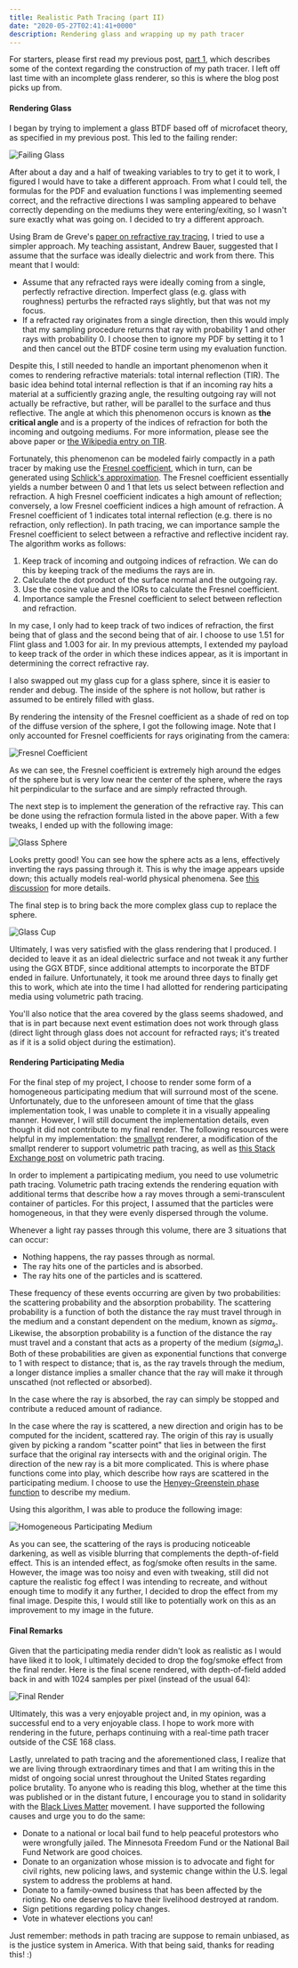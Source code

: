```yaml
---
title: Realistic Path Tracing (part II)
date: "2020-05-27T02:41:41+0000"
description: Rendering glass and wrapping up my path tracer
---
```


For starters, please first read my previous post, [part 1](/blog/2020-05-26-path-tracing-part-i/), which
describes some of the context regarding the construction of
my path tracer. I left off last time with an incomplete 
glass renderer, so this is where the blog post picks up from.

#### Rendering Glass

I began by trying to implement a glass BTDF based off of
microfacet theory, as specified in my previous post. This led
to the failing render:

![Failing Glass](./render0.png)

After about a day and a half of tweaking variables to try to get it
to work, I figured I would have to take a different approach. 
From what I could tell, the formulas for the PDF and evaluation functions 
I was implementing seemed correct, and the refractive directions I was 
sampling appeared to behave correctly depending on the mediums they
were entering/exiting, so I wasn't sure exactly what was going on.
I decided to try a different approach.

Using Bram de Greve's [paper on refractive ray tracing](https://graphics.stanford.edu/courses/cs148-10-summer/docs/2006--degreve--reflection_refraction.pdf), 
I tried to use a simpler approach. My teaching assistant, Andrew Bauer, 
suggested that I assume that the surface was ideally dielectric and
work from there. This meant that I would:

* Assume that any refracted rays were ideally coming from a single,
perfectly refractive direction. Imperfect glass (e.g. glass with roughness) 
perturbs the refracted rays slightly, but that was not my focus.
* If a refracted ray originates from a single direction, then this would
imply that my sampling procedure returns that ray with probability 1 and
other rays with probability 0. I choose then to ignore my PDF by setting
it to 1 and then cancel out the BTDF cosine term using my evaluation function.

Despite this, I still needed to handle an important phenomenon when it
comes to rendering refractive materials: total internal reflection (TIR).
The basic idea behind total internal reflection is that if an incoming
ray hits a material at a sufficiently grazing angle, the resulting outgoing ray
will not actually be refractive, but rather, will be parallel to the surface
and thus reflective. The angle at which this phenomenon occurs is known
as **the critical angle** and is a property of the indices of refraction
for both the incoming and outgoing mediums. For more information, please
see the above paper or [the Wikipedia entry on TIR](https://en.wikipedia.org/wiki/Total_internal_reflection).

Fortunately, this phenomenon can be modeled fairly compactly in a path
tracer by making use the [Fresnel coefficient](https://en.wikipedia.org/wiki/Fresnel_equations#Complex_amplitude_reflection_and_transmission_coefficients), 
which in turn, can be generated using [Schlick's approximation](https://en.wikipedia.org/wiki/Schlick%27s_approximation).
The Fresnel coefficient essentially yields a number between 0 and 1
that lets us select between reflection and refraction. A high Fresnel
coefficient indicates a high amount of reflection; conversely, a low
Fresnel coefficient indices a high amount of refraction. A Fresnel
coefficient of 1 indicates total internal reflection (e.g. there is no
refraction, only reflection). In path tracing, we can importance sample 
the Fresnel coefficient to select between a refractive and reflective incident ray.
The algorithm works as follows:

1. Keep track of incoming and outgoing indices of refraction. We can do
this by keeping track of the mediums the rays are in.
2. Calculate the dot product of the surface normal and the outgoing ray.
3. Use the cosine value and the IORs to calculate the Fresnel coefficient.
4. Importance sample the Fresnel coefficient to select between reflection
and refraction.

In my case, I only had to keep track of two indices of refraction, the
first being that of glass and the second being that of air. I choose to
use 1.51 for Flint glass and 1.003 for air. In my previous attempts, I
extended my payload to keep track of the order in which these indices
appear, as it is important in determining the correct refractive ray.

I also swapped out my glass cup for a glass sphere, since it is
easier to render and debug. The inside of the sphere is not hollow,
but rather is assumed to be entirely filled with glass.

By rendering the intensity of the Fresnel coefficient as a shade
of red on top of the diffuse version of the sphere, I got the
following image. Note that I only accounted for Fresnel coefficients
for rays originating from the camera:

![Fresnel Coefficient](./render1.png)

As we can see, the Fresnel coefficient is extremely high around the
edges of the sphere but is very low near the center of the sphere,
where the rays hit perpindicular to the surface and are simply
refracted through.

The next step is to implement the generation of the refractive
ray. This can be done using the refraction formula listed in the
above paper. With a few tweaks, I ended up with the following image:

![Glass Sphere](./render2.png)

Looks pretty good! You can see how the sphere acts as a lens,
effectively inverting the rays passing through it. This is why
the image appears upside down; this actually models real-world
physical phenomena. See [this discussion](https://www.quora.com/Why-crystal-clear-glass-spheres-turnn-the-image-upside-down) for more details.

The final step is to bring back the more complex glass cup 
to replace the sphere.

![Glass Cup](./render3.png)

Ultimately, I was very satisfied with the glass rendering that I
produced. I decided to leave it as an ideal dielectric surface
and not tweak it any further using the GGX BTDF, since additional
attempts to incorporate the BTDF ended in failure. Unfortunately,
it took me around three days to finally get this to work, which
ate into the time I had allotted for rendering participating 
media using volumetric path tracing.

You'll also notice that the area covered by the glass seems 
shadowed, and that is in part because next event estimation does 
not work through glass (direct light through glass does not
account for refracted rays; it's treated as if it is a solid
object during the estimation).

#### Rendering Participating Media

For the final step of my project, I choose to render some form
of a homogeneous participating medium that will surround most of
the scene. Unfortunately, due to the unforeseen amount of time that the
glass implementation took, I was unable to complete it in a visually
appealing manner. However, I will still document the implementation
details, even though it did not contribute to my final render. The
following resources were helpful in my implementation: the
[smallvpt](https://github.com/seifeddinedridi/smallvpt) renderer, a modification
of the smallpt renderer to support volumetric path tracing, as well
as [this Stack Exchange post](https://computergraphics.stackexchange.com/questions/227/how-are-volumetric-effects-handled-in-raytracing) on volumetric path tracing.

In order to implement a partipicating medium, you need to use
volumetric path tracing. Volumetric path tracing extends the
rendering equation with additional terms that describe how a
ray moves through a semi-transculent container of particles.
For this project, I assumed that the particles were homogeneous,
in that they were evenly dispersed through the volume.

Whenever a light ray passes through this volume, there are 3 situations
that can occur:

* Nothing happens, the ray passes through as normal.
* The ray hits one of the particles and is absorbed.
* The ray hits one of the particles and is scattered.

These frequency of these events occurring are given by two probabilities:
the scattering probability and the absorption probability. The
scattering probability is a function of both the distance the ray
must travel through in the medium and a constant dependent on the
medium, known as $sigma_s$. Likewise, the absorption probability
is a function of the distance the ray must travel and a constant that
acts as a property of the medium ($sigma_a$). Both of these probabilities
are given as exponential functions that converge to 1 with respect to
distance; that is, as the ray travels through the medium, a longer 
distance implies a smaller chance that the ray will make it through
unscathed (not reflected or absorbed).

In the case where the ray is absorbed, the ray can simply be stopped
and contribute a reduced amount of radiance.

In the case where the ray is scattered, a new direction and origin has 
to be computed for the incident, scattered ray. The origin of this
ray is usually given by picking a random "scatter point" that lies in
between the first surface that the original ray intersects with and
the original origin. The direction of the new ray is a bit more complicated.
This is where phase functions come into play, which describe how rays
are scattered in the participating medium. I choose to use the
[Henyey-Greenstein phase function](http://www.astro.umd.edu/~jph/HG_note.pdf) to describe my medium.

Using this algorithm, I was able to produce the following image:

![Homogeneous Participating Medium](./render4.png)

As you can see, the scattering of the rays is producing noticeable
darkening, as well as visible blurring that complements the
depth-of-field effect. This is an intended effect, as fog/smoke
often results in the same. However, the image was too noisy and
even with tweaking, still did not capture the realistic fog
effect I was intending to recreate, and without enough time to
modify it any further, I decided to drop the effect from my final
image. Despite this, I would still like to potentially work on this 
as an improvement to my image in the future.

#### Final Remarks

Given that the participating media render didn't look as
realistic as I would have liked it to look, I ultimately decided
to drop the fog/smoke effect from the final render. Here is the
final scene rendered, with depth-of-field added back in and
with 1024 samples per pixel (instead of the usual 64):

![Final Render](./render5.png)

Ultimately, this was a very enjoyable project and, in my opinion,
was a successful end to a very enjoyable class. I hope to work
more with rendering in the future, perhaps continuing with
a real-time path tracer outside of the CSE 168 class.

Lastly, unrelated to path tracing and the aforementioned class, I 
realize that we are living through extraordinary times and that
I am writing this in the midst of ongoing social unrest throughout
the United States regarding police brutality. To anyone who is reading 
this blog, whether at the time this was published or in the distant future, I 
encourage you to stand in solidarity with the [Black Lives Matter](https://blacklivesmatters.carrd.co/)
movement. I have supported the following causes and urge you to do the same:

* Donate to a national or local bail fund to help peaceful protestors who
were wrongfully jailed. The Minnesota Freedom Fund or the National Bail
Fund Network are good choices.
* Donate to an organization whose mission is to advocate and fight for 
civil rights, new policing laws, and systemic change within the U.S. 
legal system to address the problems at hand.
* Donate to a family-owned business that has been affected by the rioting.
No one deserves to have their livelihood destroyed at random.
* Sign petitions regarding policy changes.
* Vote in whatever elections you can!

Just remember: methods in path tracing are suppose to remain unbiased, as is
the justice system in America. With that being said, thanks for reading this! :)
